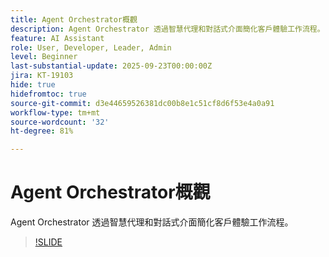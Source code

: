 ```yaml
---
title: Agent Orchestrator概觀
description: Agent Orchestrator 透過智慧代理和對話式介面簡化客戶體驗工作流程。
feature: AI Assistant
role: User, Developer, Leader, Admin
level: Beginner
last-substantial-update: 2025-09-23T00:00:00Z
jira: KT-19103
hide: true
hidefromtoc: true
source-git-commit: d3e44659526381dc00b8e1c51cf8d6f53e4a0a91
workflow-type: tm+mt
source-wordcount: '32'
ht-degree: 81%

---
```


# Agent Orchestrator概觀

Agent Orchestrator 透過智慧代理和對話式介面簡化客戶體驗工作流程。

<!-- For more information, see the [AI Assistant UI guide](https://experienceleague.adobe.com/zh-hant/docs/experience-platform/ai-assistant/ui-guide#use-discoverability).-->

>[!SLIDE](agent-orchestrator-overview)
